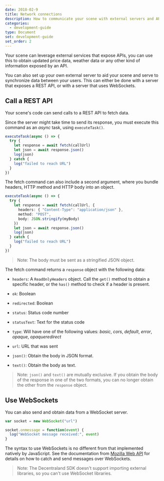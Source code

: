 ```yaml
---
date: 2018-02-9
title: Network connections
description: How to communicate your scene with external servers and APIs.
categories:
  - development-guide
type: Document
set: development-guide
set_order: 2
---
```


Your scene can leverage external services that expose APIs, you can use this to obtain updated price data, weather data or any other kind of information exposed by an API.

You can also set up your own external server to aid your scene and serve to synchronize data between your users. This can either be done with a server that exposes a REST API, or with a server that uses WebSockets.

## Call a REST API

Your scene's code can send calls to a REST API to fetch data.

Since the server might take time to send its response, you must execute this command as an _async_ task, using `executeTask()`.

```ts
executeTask(async () => {
  try {
    let response = await fetch(callUrl)
    let json = await response.json()
    log(json)
  } catch {
    log("failed to reach URL")
  }
})
```

The fetch command can also include a second argument, where you bundle headers, HTTP method and HTTP body into an object.

```ts
executeTask(async () => {
  try {
    let response = await fetch(callUrl, {
      headers: { "Content-Type": "application/json" },
      method: "POST",
      body: JSON.stringify(myBody)
    })
    let json = await response.json()
    log(json)
  } catch {
    log("failed to reach URL")
  }
})
```

> Note: The body must be sent as a stringified JSON object.

The fetch command returns a `response` object with the following data:

- `headers`: A `ReadOnlyHeaders` object. Call the `get()` method to obtain a specific header, or the `has()` method to check if a header is present.
- `ok`: Boolean
- `redirected`: Boolean
- `status`: Status code number
- `statusText`: Text for the status code
- `type`: Will have one of the following values: _basic_, _cors_, _default_, _error_, _opaque_, _opaqueredirect_
- `url`: URL that was sent

- `json()`: Obtain the body in JSON format.
- `text()`: Obtain the body as text.

> Note: `json()` and `text()` are mutually exclusive. If you obtain the body of the response in one of the two formats, you can no longer obtain the other from the `response` object.

## Use WebSockets

You can also send and obtain data from a WebSocket server.

```ts
var socket = new WebSocket("url")

socket.onmessage = function(event) {
  log("WebSocket message received:", event)
}
```

The syntax to use WebSockets is no different from that implemented natively by JavaScript. See the documentation from [Mozilla Web API](https://developer.mozilla.org/en-US/docs/Web/API/WebSocket) for details on how to catch and send messages over WebSockets.

> Note: The Decentraland SDK doesn't support importing external libraries, so you can't use WebSocket libraries.
